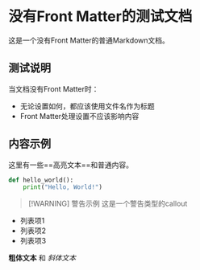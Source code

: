 # 没有Front Matter的测试文档

这是一个没有Front Matter的普通Markdown文档。

## 测试说明

当文档没有Front Matter时：
- 无论设置如何，都应该使用文件名作为标题
- Front Matter处理设置不应该影响内容

## 内容示例

这里有一些==高亮文本==和普通内容。

```python
def hello_world():
    print("Hello, World!")
```

> [!WARNING] 警告示例
> 这是一个警告类型的callout

- 列表项1
- 列表项2
- 列表项3

**粗体文本** 和 *斜体文本*
